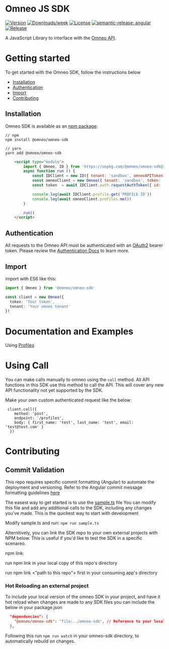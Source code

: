 # Omneo JS SDK

[![Version](https://img.shields.io/npm/v/@omneo/omneo-sdk.svg)](https://npmjs.org/package/@omneo/omneo-sdk)
[![Downloads/week](https://img.shields.io/npm/dw/@omneo/omneo-sdk.svg)](https://npmjs.org/package/@omneo/omneo-sdk)
[![License](https://img.shields.io/npm/l/@omneo/omneo-sdk.svg)](https://github.com/omneo/omneo-sdk/blob/master/package.json)
[![semantic-release: angular](https://img.shields.io/badge/semantic--release-angular-e10079?logo=semantic-release)](https://github.com/semantic-release/semantic-release)
[![Release](https://github.com/omneo/omneo-sdk/actions/workflows/semantic-release.yml/badge.svg)](https://github.com/omneo/omneo-sdk/actions/workflows/semantic-release.yml)

A JavaScript Library to interface with the [Omneo API](https://omneo.readme.io/reference).

# Getting started

To get started with the Omneo SDK, follow the instructions below

- [Installation](#installation)
- [Authentication](#authentication)
- [Import](#import)
- [Contributing](#contributing)

## Installation

Omneo SDK is available as an [npm package](https://www.npmjs.com/package/@omneo/omneo-sdk):

```shell
// npm
npm install @omneo/omneo-sdk

// yarn
yarn add @omneo/omneo-sdk
```

```html
    <script type="module">
        import { Omneo, ID } from 'https://unpkg.com/@omneo/omneo-sdk@1.29.0/dist/index.js'; // replace version as needed
        async function run () {
            const IDClient = new ID({ tenant: 'sandbox', omneoAPIToken: 'YOUR TOKEN', config: {}})
            const omneoClient = new Omneo({ tenant: 'sandbox', token: 'YOUR TOKEN', config: {}})
            const token  = await IDClient.auth.requestAuthToken({ id: 'PROFILE ID' })

            console.log(await IDClient.profile.get('PROFILE ID'))
            console.log(await omneoClient.profiles.me())
        }

        run()
    </script>
```
## Authentication

All requests to the Omneo API must be authenticated with an [OAuth2](https://oauth.net/2/) bearer token.
Please review the [Authentication Docs](https://omneo.readme.io/docs/authentication) to learn more.

## Import

import with ES6 like this:

```typescript
import { Omneo } from '@omneo/omneo-sdk'

const client = new Omneo({
  token: 'Your token',
  tenant: 'Your omneo tenant'
})
```

# Documentation and Examples

Using [Profiles](./src/omneo/resources/profiles/README.md)

# Using Call
You can make calls manually to omneo using the `call` method. 
All API functions in this SDK use this method to call the API. 
This will cover any new API functionality not yet supported by the SDK. 

Make your own custom authenticated request like the below:

```
 client.call({
    method: 'post',
    endpoint: '/profiles',
    body: { first_name: 'test', last_name: 'test', email: 'test@test.com' }
  })
```

# Contributing

## Commit Validation
This repo requires specific commit formatting (Angular) to automate the deployment and versioning. 
Refer to the Angular commit message formatting guidelines [here](https://gist.github.com/brianclements/841ea7bffdb01346392c)

The easest way to get started is to use the [sample.ts]('/sample/sample.ts') file
You can modify this file and add any additional calls to the SDK, including any changes you've made. 
This is the quickest way to start with development

Modify sample.ts and run:
`npm run sample.ts`

Alternitively, you can link the SDK repo to your own external projects with NPM below. 
This is useful if you'd like to test the SDK in a specific scenareo.

npm link:

run npm link in your local copy of this repo's directory

run npm link <"path to this repo"> first in your consuming app's directory

### Hot Reloading an external project

To include your local version of the omneo SDK in your project,
and have it hot reload when changes are made to any SDK files 
you can include the below in your package.json

```json
  "dependencies": {
    "@omneo/omneo-sdk": "file:../omneo-sdk", // Reference to your local version of the omneo-sdk
  },
```

Following this run `npm run watch` in your omneo-sdk directory, to automatically rebuild on changes. 
